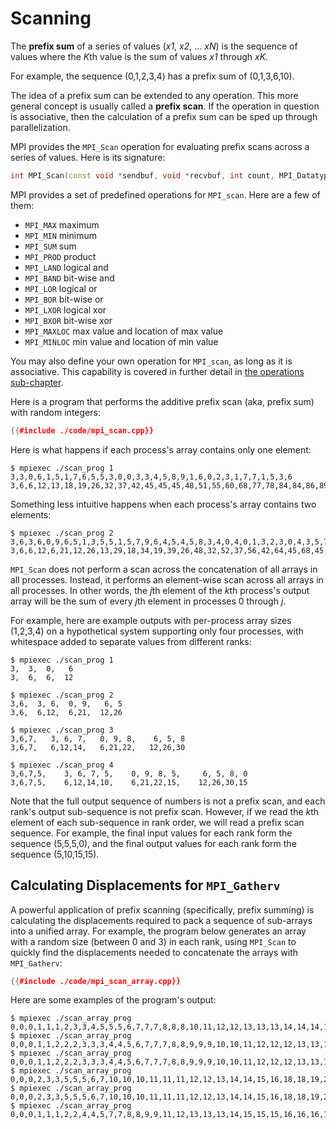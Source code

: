 # Scanning

The **prefix sum** of a series of values (*x1*, *x2*, ... *xN*) is the sequence of values where the *K*th value is the sum of values *x1* through *xK*.

For example, the sequence (0,1,2,3,4) has a prefix sum of (0,1,3,6,10).

The idea of a prefix sum can be extended to any operation.
This more general concept is usually called a **prefix scan**.
If the operation in question is associative, then the calculation of a prefix sum can be sped up through parallelization.

MPI provides the `MPI_Scan` operation for evaluating prefix scans across a series of values.
Here is its signature:

```cpp
int MPI_Scan(const void *sendbuf, void *recvbuf, int count, MPI_Datatype datatype, MPI_Op op, MPI_Comm comm)
```

MPI provides a set of predefined operations for `MPI_scan`. Here are a few of them:

- `MPI_MAX`     maximum
- `MPI_MIN`     minimum
- `MPI_SUM`     sum
- `MPI_PROD`    product
- `MPI_LAND`    logical and
- `MPI_BAND`    bit-wise and
- `MPI_LOR`     logical or
- `MPI_BOR`     bit-wise or
- `MPI_LXOR`    logical xor
- `MPI_BXOR`    bit-wise xor
- `MPI_MAXLOC`  max value and location of max value
- `MPI_MINLOC`  min value and location of min value


You may also define your own operation for `MPI_scan`, as long as it is associative.
This capability is covered in further detail in [the operations sub-chapter](./operations.md).

Here is a program that performs the additive prefix scan (aka, prefix sum) with random integers:



```cpp
{{#include ./code/mpi_scan.cpp}}
```


Here is what happens if each process's array contains only one element:

```console
$ mpiexec ./scan_prog 1
3,3,0,6,1,5,1,7,6,5,5,3,0,0,3,3,4,5,8,9,1,6,0,2,3,1,7,7,1,5,3,6
3,6,6,12,13,18,19,26,32,37,42,45,45,45,48,51,55,60,68,77,78,84,84,86,89,90,97,104,105,110,113,119
```

Something less intuitive happens when each process's array contains two elements:

```console
$ mpiexec ./scan_prog 2
3,6,3,6,0,9,6,5,1,3,5,5,1,5,7,9,6,4,5,4,5,8,3,4,0,4,0,1,3,2,3,0,4,3,5,7,8,0,9,6,1,8,6,9,0,8,2,4,3,9,1,8,7,0,7,0,1,9,5,7,3,1,6,8
3,6,6,12,6,21,12,26,13,29,18,34,19,39,26,48,32,52,37,56,42,64,45,68,45,72,45,73,48,75,51,75,55,78,60,85,68,85,77,91,78,99,84,108,84,116,86,120,89,129,90,137,97,137,104,137,105,146,110,153,113,154,119,162
```

`MPI_Scan` does not perform a scan across the concatenation of all arrays in all processes.
Instead, it performs an element-wise scan across all arrays in all processes.
In other words, the *j*th element of the *k*th process's output array will be the sum of every *j*th element in processes 0 through *j*.

For example, here are example outputs with per-process array sizes (1,2,3,4) on a hypothetical system supporting only four processes, with whitespace added to separate values from different ranks:


```console
$ mpiexec ./scan_prog 1
3,  3,  0,   6
3,  6,  6,  12
```

```console
$ mpiexec ./scan_prog 2
3,6,  3, 6,  0, 9,   6, 5
3,6,  6,12,  6,21,  12,26
```

```console
$ mpiexec ./scan_prog 3
3,6,7,   3, 6, 7,   0, 9, 8,    6, 5, 8
3,6,7,   6,12,14,   6,21,22,   12,26,30
```

```console
$ mpiexec ./scan_prog 4
3,6,7,5,    3, 6, 7, 5,    0, 9, 8, 5,     6, 5, 8, 0
3,6,7,5,    6,12,14,10,    6,21,22,15,    12,26,30,15
```

Note that the full output sequence of numbers is not a prefix scan, and each rank's output sub-sequence is not prefix scan.
However, if we read the *k*th element of each sub-sequence in rank order, we will read a prefix scan sequence.
For example, the final input values for each rank form the sequence (5,5,5,0), and the final output values for each rank form the sequence (5,10,15,15).


## Calculating Displacements for `MPI_Gatherv`

A powerful application of prefix scanning (specifically, prefix summing) is calculating the displacements required to pack a sequence of sub-arrays into a unified array.
For example, the program below generates an array with a random size (between 0 and 3) in each rank, using `MPI_Scan` to quickly find the displacements needed to concatenate the arrays with `MPI_Gatherv`:

```cpp
{{#include ./code/mpi_scan_array.cpp}}
```

Here are some examples of the program's output:

```console
$ mpiexec ./scan_array_prog
0,0,0,1,1,1,2,3,3,4,5,5,5,6,7,7,7,8,8,8,10,11,12,12,13,13,13,14,14,14,15,15,15,16,17,17,18,18,20,20,20,21,21,21,22,22,22,23,23,24,25,25,25,26,26,27,31,31
$ mpiexec ./scan_array_prog
0,0,0,1,1,2,2,2,3,3,3,4,4,5,6,7,7,7,8,8,9,9,9,10,10,11,12,12,12,13,13,14,14,14,15,16,19,19,19,20,20,21,21,22,23,23,23,24,24,24,25,25,26,26,26,27,27,28,28,28,30,31,31
$ mpiexec ./scan_array_prog
0,0,0,1,1,2,2,2,3,3,3,4,4,5,6,7,7,7,8,8,9,9,9,10,10,11,12,12,12,13,13,14,14,14,15,16,19,19,19,20,20,21,21,22,23,23,23,24,24,24,25,25,26,26,26,27,27,28,28,28,30,31,31
$ mpiexec ./scan_array_prog
0,0,0,2,3,3,5,5,5,6,7,10,10,10,11,11,11,12,12,13,14,14,15,16,18,18,19,20,20,21,21,21,22,23,23,24,25,25,25,28,28,28,29,29,29,30,30
$ mpiexec ./scan_array_prog
0,0,0,2,3,3,5,5,5,6,7,10,10,10,11,11,11,12,12,13,14,14,15,16,18,18,19,20,20,21,21,21,22,23,23,24,25,25,25,28,28,28,29,29,29,30,30
$ mpiexec ./scan_array_prog
0,0,0,1,1,1,2,2,4,4,5,7,7,8,8,9,9,11,12,13,13,13,14,15,15,15,16,16,16,18,18,18,19,19,19,20,20,21,21,21,23,23,24,24,26,26,26,28,28,29,29,29,30,30,31,31,31
```

